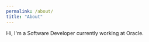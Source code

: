 ```yaml
---
permalink: /about/
title: "About"
---
```


Hi, I'm a Software Developer currently working at Oracle.